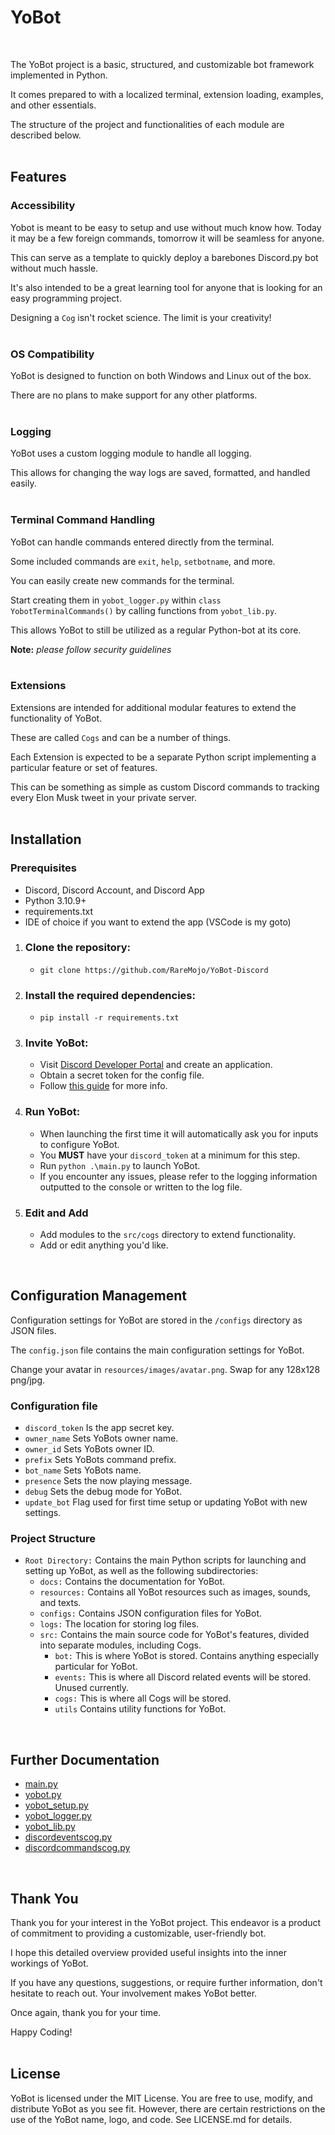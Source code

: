 # YoBot
<br>

The YoBot project is a basic, structured, and customizable bot framework implemented in Python. 

It comes prepared to with a localized terminal, extension loading, examples, and other essentials.

The structure of the project and functionalities of each module are described below.
<br>
<br>

## Features
### Accessibility
Yobot is meant to be easy to setup and use without much know how. Today it may be a few foreign commands, tomorrow it will be seamless for anyone.

This can serve as a template to quickly deploy a barebones Discord.py bot without much hassle.

It's also intended to be a great learning tool for anyone that is looking for an easy programming project.

Designing a `Cog` isn't rocket science. The limit is your creativity!
<br>
<br>

### OS Compatibility
YoBot is designed to function on both Windows and Linux out of the box.

There are no plans to make support for any other platforms.
<br>
<br>

### Logging
YoBot uses a custom logging module to handle all logging.

This allows for changing the way logs are saved, formatted, and handled easily.
<br>
<br>

### Terminal Command Handling
YoBot can handle commands entered directly from the terminal.

Some included commands are `exit`, `help`, `setbotname`, and more.

You can easily create new commands for the terminal.

Start creating them in `yobot_logger.py` within `class YobotTerminalCommands()` by calling functions from `yobot_lib.py`.

This allows YoBot to still be utilized as a regular Python-bot at its core.

<b>Note:</b> *please follow security guidelines*
<br>
<br>

### Extensions
Extensions are intended for additional modular features to extend the functionality of YoBot.

These are called `Cogs` and can be a number of things.

Each Extension is expected to be a separate Python script implementing a particular feature or set of features.

This can be something as simple as custom Discord commands to tracking every Elon Musk tweet in your private server.
<br>
<br>

## Installation
### Prerequisites
- Discord, Discord Account, and Discord App
- Python 3.10.9+
- requirements.txt
- IDE of choice if you want to extend the app (VSCode is my goto)

1. ### Clone the repository:
    - `git clone https://github.com/RareMojo/YoBot-Discord`

2. ### Install the required dependencies:
    - `pip install -r requirements.txt`

3. ### Invite YoBot:
    - Visit [Discord Developer Portal](https://discord.com/developers/applications) and create an application.
    - Obtain a secret token for the config file.
    - Follow [this guide](https://discordjs.guide/preparations/adding-your-bot-to-servers.html#bot-invite-links) for more info.

4. ### Run YoBot:
    - When launching the first time it will automatically ask you for inputs to configure YoBot.
    - You <b>MUST</b> have your `discord_token` at a minimum for this step.
    - Run `python .\main.py` to launch YoBot.
    - If you encounter any issues, please refer to the logging information outputted to the console or written to the log file.

5. ### Edit and Add
    - Add modules to the `src/cogs` directory to extend functionality.
    - Add or edit anything you'd like.
<br>

## Configuration Management
Configuration settings for YoBot are stored in the `/configs` directory as JSON files.

The `config.json` file contains the main configuration settings for YoBot.

Change your avatar in `resources/images/avatar.png`. Swap for any 128x128 png/jpg.

### Configuration file
- `discord_token` Is the app secret key.
- `owner_name` Sets YoBots owner name.
- `owner_id` Sets YoBots owner ID.
- `prefix` Sets YoBots command prefix.
- `bot_name` Sets YoBots name.
- `presence` Sets the now playing message.
- `debug` Sets the debug mode for YoBot.
- `update_bot` Flag used for first time setup or updating YoBot with new settings.

### Project Structure
- `Root Directory:` Contains the main Python scripts for launching and setting up YoBot, as well as the following subdirectories:
    - `docs:` Contains the documentation for YoBot.
    - `resources:` Contains all YoBot resources such as images, sounds, and texts.
    - `configs:` Contains JSON configuration files for YoBot.
    - `logs:` The location for storing log files.
    - `src:` Contains the main source code for YoBot's features, divided into separate modules, including Cogs.
        - `bot:` This is where YoBot is stored. Contains anything especially particular for YoBot.
        - `events:` This is where all Discord related events will be stored. Unused currently.
        - `cogs:` This is where all Cogs will be stored.
        - `utils` Contains utility functions for YoBot.
<br>

## Further Documentation

- [main.py](https://github.com/RareMojo/YoBot-Discord/blob/main/docs/MAIN.md)
- [yobot.py](https://github.com/RareMojo/YoBot-Discord/blob/main/docs/YOBOT.md)
- [yobot_setup.py](https://github.com/RareMojo/YoBot-Discord/blob/main/docs/YOBOT_SETUP.md)
- [yobot_logger.py](https://github.com/RareMojo/YoBot-Discord/blob/main/docs/YOBOT_LOGGER.md)
- [yobot_lib.py](https://github.com/RareMojo/YoBot-Discord/blob/main/docs/YOBOT_LIB.md)
- [discordeventscog.py](https://github.com/RareMojo/YoBot-Discord/blob/main/docs/DISCORDEVENTSCOG.md)
- [discordcommandscog.py](https://github.com/RareMojo/YoBot-Discord/blob/main/docs/DISCORDCOMMANDSCOG.md)

<br>
    
## Thank You
Thank you for your interest in the YoBot project. This endeavor is a product of commitment to providing a customizable, user-friendly bot.

I hope this detailed overview provided useful insights into the inner workings of YoBot. 

If you have any questions, suggestions, or require further information, don't hesitate to reach out. Your involvement makes YoBot better.

Once again, thank you for your time. 

Happy Coding!
<br>
<br>

## License
YoBot is licensed under the MIT License.
You are free to use, modify, and distribute YoBot as you see fit.
However, there are certain restrictions on the use of the YoBot name, logo, and code.
See LICENSE.md for details.
